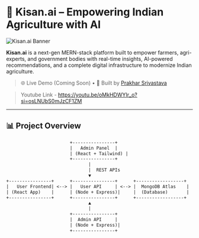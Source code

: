# 🌾 Kisan.ai – Empowering Indian Agriculture with AI

![Kisan.ai Banner](https://media.licdn.com/dms/image/v2/D562DAQHpkUyLpRs29w/profile-treasury-image-shrink_800_800/profile-treasury-image-shrink_800_800/0/1722544984585?e=1749222000&v=beta&t=Z-8hQihQe_BfvX9VyRRV1mzZ4D-CvTIcfKmYix0amyM)

**Kisan.ai** is a next-gen MERN-stack platform built to empower farmers, agri-experts, and government bodies with real-time insights, AI-powered recommendations, and a complete digital infrastructure to modernize Indian agriculture.

> 🌐 Live Demo (Coming Soon) • 🚀 Built by [Prakhar Srivastava](https://github.com/prakhar-developer)

>  Youtube Link - https://youtu.be/oMkHDWYIr_o?si=osLNUbS0mJzCF1ZM
---

## 📊 Project Overview

```txt
                        +----------------+
                        |   Admin Panel  |
                        | (React + Tailwind) |
                        +----------------+
                               |
                               |  REST APIs
                               ▼
+----------------+      +----------------+      +------------------+
|   User Frontend| <--> |   User API     | <--> |  MongoDB Atlas    |
| (React App)    |      | (Node + Express)|     |  (Database)       |
+----------------+      +----------------+      +------------------+
                               ▲
                               | 
                        +----------------+
                        |  Admin API     |
                        | (Node + Express)|
                        +----------------+

